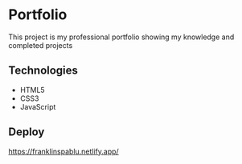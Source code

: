 # Portfolio 
This project is my professional portfolio showing my knowledge and completed projects

## Technologies
* HTML5 
* CSS3 
* JavaScript

## Deploy
https://franklinspablu.netlify.app/

